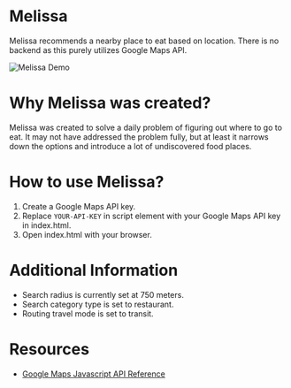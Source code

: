 # Melissa
Melissa recommends a nearby place to eat based on location. There is no backend as this purely utilizes Google Maps API.

![Melissa Demo](https://github.com/Milleus/melissa/blob/master/docs/melissa.gif "Melissa Demo")

# Why Melissa was created?
Melissa was created to solve a daily problem of figuring out where to go to eat. It may not have addressed the problem fully, but at least it narrows down the options and introduce a lot of undiscovered food places.

# How to use Melissa?
1. Create a Google Maps API key.
2. Replace `YOUR-API-KEY` in script element with your Google Maps API key in index.html.
3. Open index.html with your browser.

# Additional Information
- Search radius is currently set at 750 meters.
- Search category type is set to restaurant.
- Routing travel mode is set to transit.

# Resources
- [Google Maps Javascript API Reference](https://developers.google.com/maps/documentation/javascript/reference/3/)
